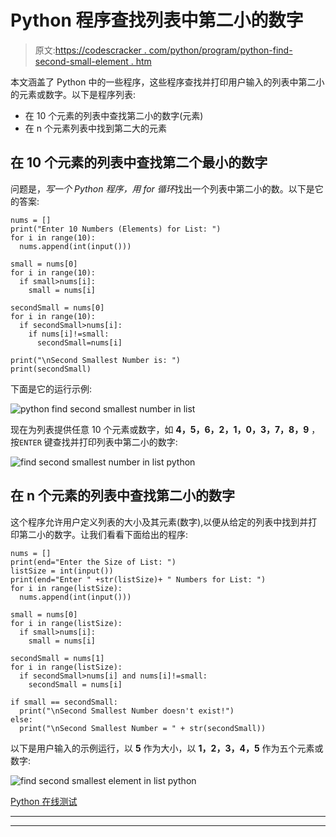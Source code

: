 # Python 程序查找列表中第二小的数字

> 原文:[https://codescracker . com/python/program/python-find-second-small-element . htm](https://codescracker.com/python/program/python-find-second-smallest-element.htm)

本文涵盖了 Python 中的一些程序，这些程序查找并打印用户输入的列表中第二小的元素或数字。以下是程序列表:

*   在 10 个元素的列表中查找第二小的数字(元素)
*   在 n 个元素列表中找到第二大的元素

## 在 10 个元素的列表中查找第二个最小的数字

问题是，*写一个 Python 程序，用 for 循环*找出一个列表中第二小的数。以下是它的答案:

```
nums = []
print("Enter 10 Numbers (Elements) for List: ")
for i in range(10):
  nums.append(int(input()))

small = nums[0]
for i in range(10):
  if small>nums[i]:
    small = nums[i]

secondSmall = nums[0]
for i in range(10):
  if secondSmall>nums[i]:
    if nums[i]!=small:
      secondSmall=nums[i]

print("\nSecond Smallest Number is: ")
print(secondSmall)
```

下面是它的运行示例:

![python find second smallest number in list](../Images/de19051eca03d5a085180fae3468d2cf.png)

现在为列表提供任意 10 个元素或数字，如 **4，5，6，2，1，0，3，7，8，9** ，按`ENTER` 键查找并打印列表中第二小的数字:

![find second smallest number in list python](../Images/a5c0d46b5f8e5106319c696f29d69f6c.png)

## 在 n 个元素的列表中查找第二小的数字

这个程序允许用户定义列表的大小及其元素(数字),以便从给定的列表中找到并打印第二小的数字。让我们看看下面给出的程序:

```
nums = []
print(end="Enter the Size of List: ")
listSize = int(input())
print(end="Enter " +str(listSize)+ " Numbers for List: ")
for i in range(listSize):
  nums.append(int(input()))

small = nums[0]
for i in range(listSize):
  if small>nums[i]:
    small = nums[i]

secondSmall = nums[1]
for i in range(listSize):
  if secondSmall>nums[i] and nums[i]!=small:
    secondSmall = nums[i]

if small == secondSmall:
  print("\nSecond Smallest Number doesn't exist!")
else:
  print("\nSecond Smallest Number = " + str(secondSmall))
```

以下是用户输入的示例运行，以 **5** 作为大小，以 **1，2，3，4，5** 作为五个元素或数字:

![find second smallest element in list python](../Images/34dcbcf060c57b6e527e1157a22d3199.png)

[Python 在线测试](/exam/showtest.php?subid=10)

* * *

* * *